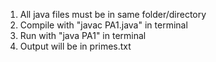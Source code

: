 1) All java files must be in same folder/directory
2) Compile with "javac PA1.java" in terminal
3) Run with "java PA1" in terminal
4) Output will be in primes.txt
